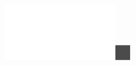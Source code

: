 ![](Notatki/Semestr%203/Architektura%20komputerów%201/Wykłady/Wykład%205/AK1-5-18-Systemy%20resztowe.pdf)![](Notatki/Semestr%203/Architektura%20komputerów%201/Wykłady/Wykład%205/Drawing%202023-12-20%2015.50.06.excalidraw.svg)